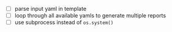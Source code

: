 * [ ] parse input yaml in template
* [ ] loop through all available yamls to generate multiple reports
* [ ] use subprocess instead of `os.system()`